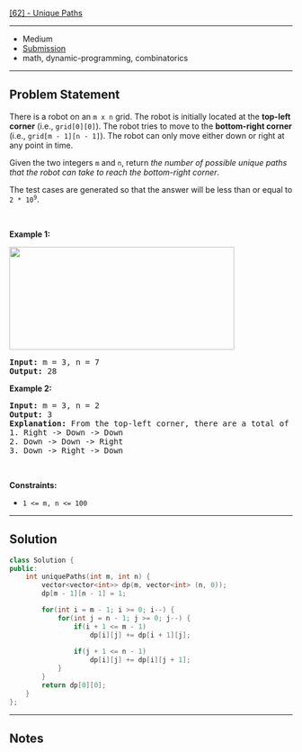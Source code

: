 [[62] - Unique Paths](https://leetcode.com/problems/unique-paths)

---

- Medium
- [Submission]()
- math, dynamic-programming, combinatorics

---

## Problem Statement

<p>There is a robot on an <code>m x n</code> grid. The robot is initially located at the <strong>top-left corner</strong> (i.e., <code>grid[0][0]</code>). The robot tries to move to the <strong>bottom-right corner</strong> (i.e., <code>grid[m - 1][n - 1]</code>). The robot can only move either down or right at any point in time.</p>

<p>Given the two integers <code>m</code> and <code>n</code>, return <em>the number of possible unique paths that the robot can take to reach the bottom-right corner</em>.</p>

<p>The test cases are generated so that the answer will be less than or equal to <code>2 * 10<sup>9</sup></code>.</p>

<p>&nbsp;</p>
<p><strong class="example">Example 1:</strong></p>
<img src="https://assets.leetcode.com/uploads/2018/10/22/robot_maze.png" style="width: 400px; height: 183px;" />
<pre>
<strong>Input:</strong> m = 3, n = 7
<strong>Output:</strong> 28
</pre>

<p><strong class="example">Example 2:</strong></p>

<pre>
<strong>Input:</strong> m = 3, n = 2
<strong>Output:</strong> 3
<strong>Explanation:</strong> From the top-left corner, there are a total of 3 ways to reach the bottom-right corner:
1. Right -&gt; Down -&gt; Down
2. Down -&gt; Down -&gt; Right
3. Down -&gt; Right -&gt; Down
</pre>

<p>&nbsp;</p>
<p><strong>Constraints:</strong></p>

<ul>
	<li><code>1 &lt;= m, n &lt;= 100</code></li>
</ul>


---

## Solution

```cpp
class Solution {
public:
    int uniquePaths(int m, int n) {
        vector<vector<int>> dp(m, vector<int> (n, 0));
        dp[m - 1][n - 1] = 1;

        for(int i = m - 1; i >= 0; i--) {
            for(int j = n - 1; j >= 0; j--) {              
                if(i + 1 <= m - 1)
                    dp[i][j] += dp[i + 1][j];
                
                if(j + 1 <= n - 1)
                    dp[i][j] += dp[i][j + 1];
            }
        }
        return dp[0][0];
    }
};
```

---

## Notes

